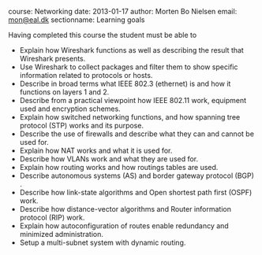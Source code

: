course: Networking
date: 2013-01-17
author: Morten Bo Nielsen
email: mon@eal.dk
sectionname: Learning goals

Having completed this course the student must be able to

* Explain how Wireshark functions as well as describing the result that Wireshark presents.
* Use Wireshark to collect packages and filter them to show specific information related to protocols or hosts.
* Describe in broad terms what IEEE 802.3 (ethernet) is and how it functions on layers 1 and 2. 
* Describe from a practical viewpoint how IEEE 802.11 work, equipment used and encryption schemes.
* Explain how switched networking functions, and how spanning tree protocol (STP) works and its purpose.
* Describe the use of firewalls and describe what they can and cannot be used for.
* Explain how NAT works and what it is used for.
* Describe how VLANs work and what they are used for.
* Explain how routing works and how routings tables are used.
* Describe autonomous systems (AS) and border gateway protocol (BGP) .
* Describe how link-state algorithms and Open shortest path first (OSPF) work.
* Describe how distance-vector algorithms and Router information protocol (RIP) work.
* Explain how autoconfiguration of routes enable redundancy and minimized administration.
* Setup a multi-subnet system with dynamic routing.

